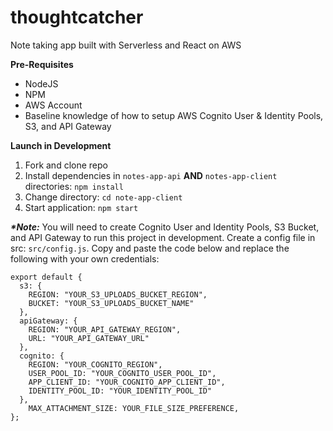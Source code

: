 # thoughtcatcher

Note taking app built with Serverless and React on AWS

**Pre-Requisites**
- NodeJS
- NPM
- AWS Account
- Baseline knowledge of how to setup AWS Cognito User & Identity Pools, S3, and API Gateway

**Launch in Development**

1. Fork and clone repo
2. Install dependencies in `notes-app-api` **AND** `notes-app-client` directories: `npm install`
3. Change directory: `cd note-app-client`
4. Start application: `npm start`

**_*Note:_** You will need to create Cognito User and Identity Pools, S3 Bucket, and API Gateway to run this project in development. Create a config file in src: `src/config.js`. Copy and paste the code below and replace the following with your own credentials:

```
export default {
  s3: {
    REGION: "YOUR_S3_UPLOADS_BUCKET_REGION",
    BUCKET: "YOUR_S3_UPLOADS_BUCKET_NAME"
  },
  apiGateway: {
    REGION: "YOUR_API_GATEWAY_REGION",
    URL: "YOUR_API_GATEWAY_URL"
  },
  cognito: {
    REGION: "YOUR_COGNITO_REGION",
    USER_POOL_ID: "YOUR_COGNITO_USER_POOL_ID",
    APP_CLIENT_ID: "YOUR_COGNITO_APP_CLIENT_ID",
    IDENTITY_POOL_ID: "YOUR_IDENTITY_POOL_ID"
  },
    MAX_ATTACHMENT_SIZE: YOUR_FILE_SIZE_PREFERENCE,
};
```